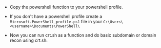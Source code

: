- Copy the powershell function to your powershell profile.

- If you don't have a powershell profile create a `Microsoft.PowerShell_profile.ps1` file in your `C:\Users\<username>\Documents\PowerShell\`

- Now you can run crt.sh as a function and do basic subdomain or domain recon using crt.sh.
